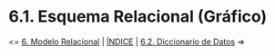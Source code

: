 # 6.1. Esquema Relacional (Gráfico)

<= [6. Modelo Relacional](../6.md) | [ÍNDICE](../../README.md) | [6.2. Diccionario de Datos](../6.2/6.2.md) =>